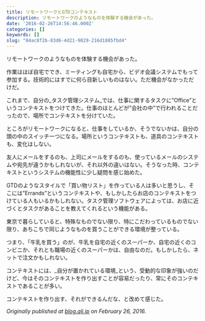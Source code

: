 ```yaml
---
title: リモートワークとGTDコンテキスト
description: リモートワークのようなものを体験する機会があった。
date: '2016-02-26T14:56:46.000Z'
categories: []
keywords: []
slug: "84ac8f2b-83d6-4d21-9829-216d1885fbd4"
---
```

リモートワークのようなものを体験する機会があった。

作業はほぼ自宅ででき、ミーティングも自宅から、ビデオ会議システムでもって参加する。技術的にはすでに何ら目新しいものはない。ただ機会がなかっただけだ。

これまで、自分の_タスク管理システム_では、仕事に関するタスクに”Office”というコンテキストをつけてきた。仕事のほとんどが”会社の中”で行われることだったので、場所でコンテキストを分けていた。

ところがリモートワークになると、仕事をしているか、そうでないかは、自分の頭の中のスイッチ一つになる。場所というコンテキストも、道具のコンテキストも、変化はしない。

友人にメールをするのも、上司にメールをするのも、使っているメールのシステムや宛先が違うかもしれないが、それ以外の違いはない。そうなった時、コンテキストというシステムの機能性に少し疑問を感じ始めた。

GTDのようなスタイルで「買い物リスト」を作っている人は多いと思うし、そこには”Errands”というコンテキストや、もしかしたらお店のコンテキストをつけている人もいるかもしれない。タスク管理ソフトウェアによっては、お店に近づくとタスクがあることを教えてくれるという機能がある。

東京で暮らしていると、特殊なものでない限り、特にこだわっているものでない限り、あちこちで同じようなものを買うことができる環境が整っている。

つまり、「牛乳を買う」のが、牛乳を自宅の近くのスーパーか、自宅の近くのコンビニか、それとも職場の近くのスーパーかは、自由なのだ。もしかしたら、ネットで注文かもしれない。

コンテキストには、_自分が置かれている環境_という、受動的な印象が強いのだけど、今はそのコンテキストを作り出すことが容易だったり、常にそのコンテキストであることが多い。

コンテキストを作り出す、それができるんだな、と改めて感じた。

_Originally published at_ [_blog.qli.jp_](http://blog.qli.jp/2016/02/26/remote-work-and-gtd-context/) _on February 26, 2016._
